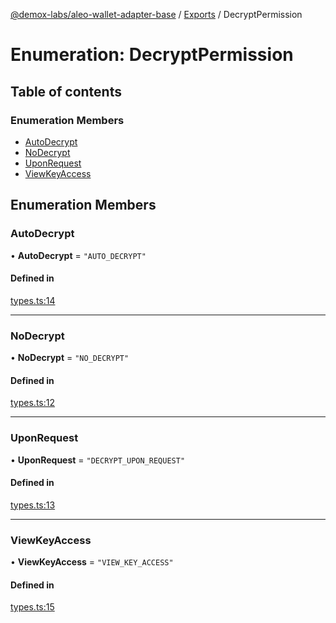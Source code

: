 [@demox-labs/aleo-wallet-adapter-base](../README.md) / [Exports](../modules.md) / DecryptPermission

# Enumeration: DecryptPermission

## Table of contents

### Enumeration Members

- [AutoDecrypt](DecryptPermission.md#autodecrypt)
- [NoDecrypt](DecryptPermission.md#nodecrypt)
- [UponRequest](DecryptPermission.md#uponrequest)
- [ViewKeyAccess](DecryptPermission.md#viewkeyaccess)

## Enumeration Members

### AutoDecrypt

• **AutoDecrypt** = ``"AUTO_DECRYPT"``

#### Defined in

[types.ts:14](https://github.com/demox-labs/leo-wallet-adapter/blob/8b34447/packages/core/base/types.ts#L14)

___

### NoDecrypt

• **NoDecrypt** = ``"NO_DECRYPT"``

#### Defined in

[types.ts:12](https://github.com/demox-labs/leo-wallet-adapter/blob/8b34447/packages/core/base/types.ts#L12)

___

### UponRequest

• **UponRequest** = ``"DECRYPT_UPON_REQUEST"``

#### Defined in

[types.ts:13](https://github.com/demox-labs/leo-wallet-adapter/blob/8b34447/packages/core/base/types.ts#L13)

___

### ViewKeyAccess

• **ViewKeyAccess** = ``"VIEW_KEY_ACCESS"``

#### Defined in

[types.ts:15](https://github.com/demox-labs/leo-wallet-adapter/blob/8b34447/packages/core/base/types.ts#L15)
